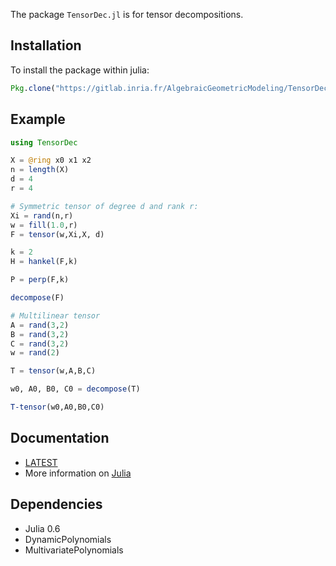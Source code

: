 The package `TensorDec.jl` is for tensor decompositions.

## Installation

To install the package within julia:

```julia
Pkg.clone("https://gitlab.inria.fr/AlgebraicGeometricModeling/TensorDec.jl.git")
```

## Example

```julia
using TensorDec

X = @ring x0 x1 x2 
n = length(X)
d = 4
r = 4

# Symmetric tensor of degree d and rank r:
Xi = rand(n,r)
w = fill(1.0,r)
F = tensor(w,Xi,X, d)

k = 2
H = hankel(F,k)

P = perp(F,k)

decompose(F)

# Multilinear tensor
A = rand(3,2)
B = rand(3,2)
C = rand(3,2)
w = rand(2)

T = tensor(w,A,B,C)

w0, A0, B0, C0 = decompose(T)

T-tensor(w0,A0,B0,C0)

```

## Documentation

- [LATEST](http://www-sop.inria.fr/members/Bernard.Mourrain/software/TensorDec/index.html)
- More information on [Julia](https://julialang.org/)


## Dependencies

- Julia 0.6
- DynamicPolynomials
- MultivariatePolynomials
